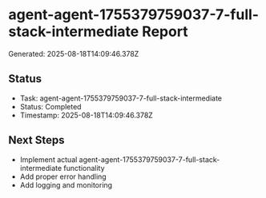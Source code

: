 # agent-agent-1755379759037-7-full-stack-intermediate Report

Generated: 2025-08-18T14:09:46.378Z

## Status
- Task: agent-agent-1755379759037-7-full-stack-intermediate
- Status: Completed
- Timestamp: 2025-08-18T14:09:46.378Z

## Next Steps
- Implement actual agent-agent-1755379759037-7-full-stack-intermediate functionality
- Add proper error handling
- Add logging and monitoring
